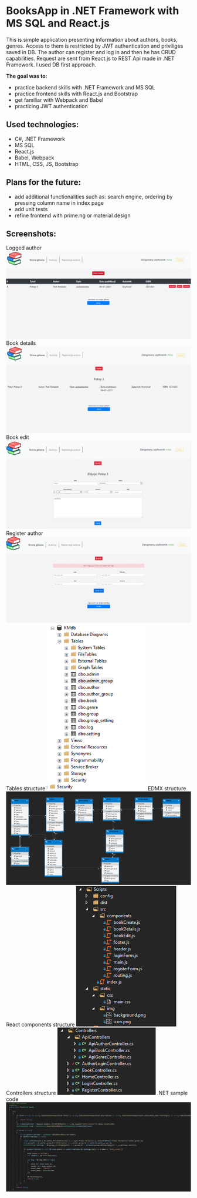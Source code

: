 # BooksApp in .NET Framework with MS SQL and React.js

This is simple application presenting information about authors, books, genres. Access to them is restricted by JWT authentication and priviliges saved in DB. The author can 
register and log in and then he has CRUD capabilities. Request are sent from React.js to REST Api made in .NET Framework. I used DB first approach.

**The goal was to:**
- practice backend skills with .NET Framework and MS SQL
- practice frontend skills with React.js and Bootstrap
- get familiar with Webpack and Babel
- practicing JWT authentication

## Used technologies:
- C#, .NET Framework
- MS SQL
- React.js
- Babel, Webpack
- HTML, CSS, JS, Bootstrap

## Plans for the future:
- add additional functionalities such as: search engine, ordering by pressing column name in index page
- add unit tests
- refine frontend with prime.ng or material design

## Screenshots:
Logged author
<img src="Screenshots/1.PNG"/>
Book details
<img src="Screenshots/2.PNG"/>
Book edit
<img src="Screenshots/3.PNG"/>
Register author
<img src="Screenshots/5.PNG"/>
Tables structure
<img src="Screenshots/6.PNG"/>
EDMX structure
<img src="Screenshots/7.PNG"/>
React components structure
<img src="Screenshots/8.PNG"/>
Controllers structure
<img src="Screenshots/9.PNG"/>
.NET sample code
<img src="Screenshots/10.PNG"/>
